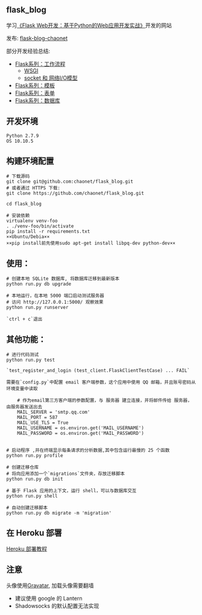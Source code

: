 ## flask_blog
学习[《Flask Web开发：基于Python的Web应用开发实战》](http://book.douban.com/subject/26274202/)开发的网站

发布: [flask-blog-chaonet](https://flask-blog-chaonet.herokuapp.com/)

部分开发经验总结:

- [Flask系列：工作流程](http://www.jianshu.com/p/8677d18de601)
  - [WSGI](http://www.jianshu.com/p/34ee01d85b0a)
  - [socket 和 网络I/O模型](http://www.jianshu.com/p/7ac69db65a0e)
- [Flask系列：模板](http://www.jianshu.com/p/2e391908bc35)
- [Flask系列：表单](http://www.jianshu.com/p/3b8d0d961fd3)
- [Flask系列：数据库](http://www.jianshu.com/p/0c88017f9b46)

## 开发环境

```
Python 2.7.9
OS 10.10.5
```

## 构建环境配置

```
# 下载源码
git clone git@github.com:chaonet/flask_blog.git
# 或者通过 HTTPS 下载:
git clone https://github.com/chaonet/flask_blog.git

cd flask_blog

# 安装依赖
virtualenv venv-foo
. ./venv-foo/bin/activate
pip install -r requirements.txt
××Ubuntu/Debia××
××pip install前先使用sudo apt-get install libpq-dev python-dev××
```
## 使用：
```
# 创建本地 SQLite 数据库, 将数据库迁移到最新版本
python run.py db upgrade

# 本地运行，在本地 5000 端口启动测试服务器
# 访问 http://127.0.0.1:5000/ 观察效果
python run.py runserver

`ctrl + c`退出
```
## 其他功能：
```
# 进行代码测试
python run.py test

`test_register_and_login (test_client.FlaskClientTestCase) ... FAIL`

需要在`config.py`中配置 email 客户端参数，这个应用中使用 QQ 邮箱，并且账号密码从环境变量中读取

    # 作为email第三方客户端的参数配置，与 服务器 建立连接，并将邮件传给 服务器，由服务器发送出去
    MAIL_SERVER = 'smtp.qq.com' 
    MAIL_PORT = 587
    MAIL_USE_TLS = True
    MAIL_USERNAME = os.environ.get('MAIL_USERNAME')
    MAIL_PASSWORD = os.environ.get('MAIL_PASSWORD')


# 启动程序 ,并在终端显示每条请求的分析数据,其中包含运行最慢的 25 个函数
python run.py profile

# 创建迁移仓库
# 将向应用添加一个`migrations`文件夹，存放迁移脚本
python run.py db init

# 基于 Flask 应用的上下文，运行 shell，可以与数据库交互
python run.py shell

# 自动创建迁移脚本
python run.py db migrate -m 'migration' 
```

## 在 Heroku 部署

[Heroku 部署教程](http://www.jianshu.com/p/7bc34e56fa39)

## 注意

头像使用[Gravatar](http://gravatar.com/), 加载头像需要翻墙

- 建议使用 google 的 Lantern
- Shadowsocks 的默认配置无法实现
